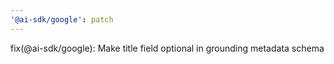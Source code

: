 ```yaml
---
'@ai-sdk/google': patch
---
```


fix(@ai-sdk/google): Make title field optional in grounding metadata schema
